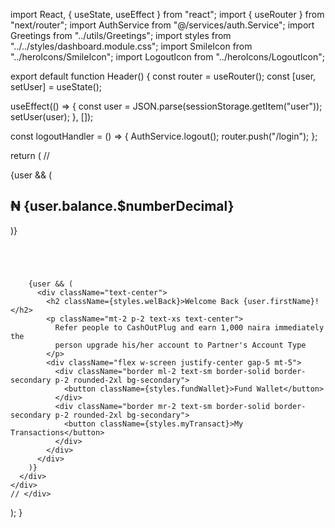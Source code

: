 import React, { useState, useEffect } from "react";
import { useRouter } from "next/router";
import AuthService from "@/services/auth.Service";
import Greetings from "../utils/Greetings";
import styles from "../../styles/dashboard.module.css";
import SmileIcon from "../heroIcons/SmileIcon";
import LogoutIcon from "../heroIcons/LogoutIcon";

export default function Header() {
  const router = useRouter();
  const [user, setUser] = useState();
  
  useEffect(() => {
    const user = JSON.parse(sessionStorage.getItem("user"));
    setUser(user);
  }, []);
  
  const logoutHandler = () => {
    AuthService.logout();
    router.push("/login");
  };


  return (
    // <div>
    <div className="justify-content-between ">
      <div className={styles.headerCon}>
        <div className="flex flex-row justify-between">
          {user && (
            <div className="ml-10 mt-0 p-2 h-10 w-[25%] sm:w-[27.2%] md:w-[16.9%] xl:w-[14.8%] bg-slate-100 sm:border-2 border-2 border-x-0 border-r-2  border-solid hover:border-dotted">
              <h2 className="text-sm sm:text-xs font-bold">
                &#8358; {user.balance.$numberDecimal}
              </h2>
            </div>
          )}
          <div onClick={logoutHandler} className="fixed-right sm:mr-4 md:mr-4 z-50 border-red-2 p-2 h-10 w-10 bg-red-500">
            <LogoutIcon />
          </div>
        </div>
        <div className="flex justify-center text-center lg:mt-[-2ch]">
          <h1 className="text-lg">
            <Greetings />
          </h1>
          <span className="fill-blue-900 stroke-blue-600">
            <SmileIcon />
          </span>
        </div>
        <br />

        {user && (
          <div className="text-center">
            <h2 className={styles.welBack}>Welcome Back {user.firstName}!</h2>
            <p className="mt-2 p-2 text-xs text-center">
              Refer people to CashOutPlug and earn 1,000 naira immediately the
              person upgrade his/her account to Partner's Account Type
            </p>
            <div className="flex w-screen justify-center gap-5 mt-5">
              <div className="border ml-2 text-sm border-solid border-secondary p-2 rounded-2xl bg-secondary">
                <button className={styles.fundWallet}>Fund Wallet</button>
              </div>
              <div className="border mr-2 text-sm border-solid border-secondary p-2 rounded-2xl bg-secondary">
                <button className={styles.myTransact}>My Transactions</button>
              </div>
            </div>
          </div>
        )}
      </div>
    </div>
    // </div>
  );
}
